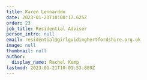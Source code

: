 ```yaml
---
title: Karen Lennarddo
date: 2023-01-21T10:00:17.625Z
order: 23
job_title: Residential Adviser
person_intro: null
email: residential@girlguidinghertfordshire.org.uk
image: null
thumbnail: null
author:
  display_name: Rachel Kemp
lastmod: 2023-01-21T10:01:53.889Z
---
```

